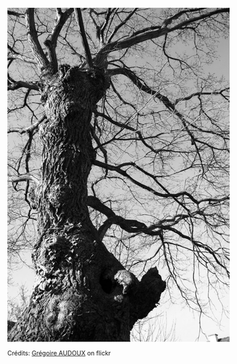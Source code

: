 ![Justine](/images/2022-06-01.jpg)

Crédits: [Grégoire AUDOUX](https://www.flickr.com/people/gregoire-audoux/) on flickr